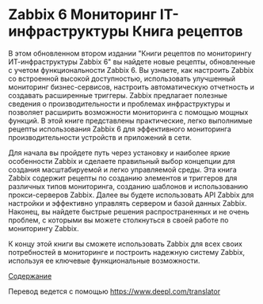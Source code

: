 # Zabbix 6 Мониторинг IT-инфраструктуры Книга рецептов

В этом обновленном втором издании "Книги рецептов по мониторингу ИТ-инфраструктуры Zabbix 6" вы найдете новые рецепты, обновленные с учетом функциональности Zabbix 6. Вы узнаете, как настроить Zabbix со встроенной высокой доступностью, использовать улучшенный мониторинг бизнес-сервисов, настроить автоматическую отчетность и создавать расширенные триггеры. Zabbix предлагает полезные сведения о производительности и проблемах инфраструктуры и позволяет расширить возможности мониторинга с помощью мощных функций. В этой книге представлены практические, легко выполнимые рецепты использования Zabbix 6 для эффективного мониторинга производительности устройств и приложений в сети.

Для начала вы пройдете путь через установку и наиболее яркие особенности Zabbix и сделаете правильный выбор концепции для создания масштабируемой и легко управляемой среды. Эта книга Zabbix содержит рецепты по созданию элементов и триггеров для различных типов мониторинга, созданию шаблонов и использованию прокси-серверов Zabbix. Далее вы будете использовать API Zabbix для настройки и эффективно управлять сервером и базой данных Zabbix. Наконец, вы найдете быстрые решения распространенных и не очень проблем, с которыми вы можете столкнуться в своей работе по мониторингу Zabbix.

К концу этой книги вы сможете использовать Zabbix для всех своих потребностей в мониторинге и построить надежную систему Zabbix, используя ее ключевые функциональные возможности.

[Содержание](SUMMARY.md)

Перевод ведется с помощью https://www.deepl.com/translator
